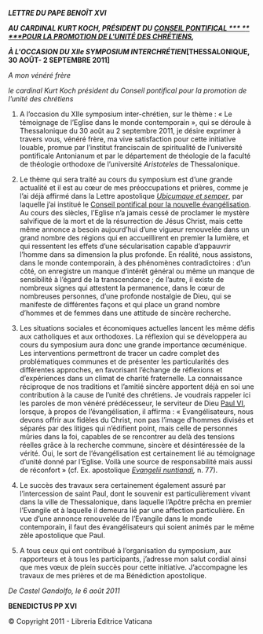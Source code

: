 ***LETTRE DU PAPE BENOÎT XVI***

***AU*** ***CARDINAL KURT KOCH, PRÉSIDENT DU [CONSEIL PONTIFICAL \***
***\***
***POUR LA PROMOTION DE L'UNITÉ DES CHRÉTIENS](http://www.vatican.va/roman_curia/pontifical_councils/chrstuni/index_fr.htm),***

***À L'OCCASION DU XIIe SYMPOSIUM INTERCHRÉTIEN*[THESSALONIQUE, 30 AOÛT- 2 SEPTEMBRE 2011]**

*A mon vénéré frère*

*le cardinal Kurt Koch* *président du Conseil pontifical pour la promotion de l’unité des chrétiens*

1. A l’occasion du XIIe symposium inter-chrétien, sur le thème : « Le témoignage de l’Eglise dans le monde contemporain », qui se déroule à Thessalonique du 30 août au 2 septembre 2011, je désire exprimer à travers vous, vénéré frère, ma vive satisfaction pour cette initiative louable, promue par l’institut franciscain de spiritualité de l’université pontificale Antonianum et par le département de théologie de la faculté de théologie orthodoxe de l’université *Aristoteles* de Thessalonique.

2. Le thème qui sera traité au cours du symposium est d’une grande actualité et il est au cœur de mes préoccupations et prières, comme je l’ai déjà affirmé dans la Lettre apostolique *[Ubicumque et semper](/content/benedict-xvi/fr/apost_letters/documents/hf_ben-xvi_apl_20100921_ubicumque-et-semper.html)*, par laquelle j’ai institué le [Conseil pontifical pour la nouvelle évangélisation](http://www.vatican.va/roman_curia/pontifical_councils/new-evangelization/index_fr.htm). Au cours des siècles, l’Eglise n’a jamais cessé de proclamer le mystère salvifique de la mort et de la résurrection de Jésus Christ, mais cette même annonce a besoin aujourd’hui d’une vigueur renouvelée dans un grand nombre des régions qui en accueillirent en premier la lumière, et qui ressentent les effets d’une sécularisation capable d’appauvrir l’homme dans sa dimension la plus profonde. En réalité, nous assistons, dans le monde contemporain, à des phénomènes contradictoires : d’un côté, on enregistre un manque d’intérêt général ou même un manque de sensibilité à l’égard de la transcendance ; de l’autre, il existe de nombreux signes qui attestent la permanence, dans le cœur de nombreuses personnes, d’une profonde nostalgie de Dieu, qui se manifeste de différentes façons et qui place un grand nombre d’hommes et de femmes dans une attitude de sincère recherche.

3. Les situations sociales et économiques actuelles lancent les même défis aux catholiques et aux orthodoxes. La réflexion qui se développera au cours du symposium aura donc une grande importance œcuménique. Les interventions permettront de tracer un cadre complet des problématiques communes et de présenter les particularités des différentes approches, en favorisant l’échange de réflexions et d’expériences dans un climat de charité fraternelle. La connaissance réciproque de nos traditions et l’amitié sincère apportent déjà en soi une contribution à la cause de l’unité des chrétiens. Je voudrais rappeler ici les paroles de mon vénéré prédécesseur, le serviteur de Dieu [Paul VI](/content/paul-vi/fr.html), lorsque, à propos de l’évangélisation, il affirma : « Evangélisateurs, nous devons offrir aux fidèles du Christ, non pas l’image d’hommes divisés et séparés par des litiges qui n’édifient point, mais celle de personnes mûries dans la foi, capables de se rencontrer au delà des tensions réelles grâce à la recherche commune, sincère et désintéressée de la vérité. Oui, le sort de l’évangélisation est certainement lié au témoignage d’unité donné par l’Eglise. Voilà une source de responsabilité mais aussi de réconfort » (cf. Ex. apostolique *[Evangelii nuntiandi](/content/paul-vi/fr/apost_exhortations/documents/hf_p-vi_exh_19751208_evangelii-nuntiandi.html),* n. 77).

4. Le succès des travaux sera certainement également assuré par l’intercession de saint Paul, dont le souvenir est particulièrement vivant dans la ville de Thessalonique, dans laquelle l’Apôtre prêcha en premier l’Evangile et à laquelle il demeura lié par une affection particulière. En vue d’une annonce renouvelée de l’Evangile dans le monde contemporain, il faut des évangélisateurs qui soient animés par le même zèle apostolique que Paul.

5. A tous ceux qui ont contribué à l’organisation du symposium, aux rapporteurs et à tous les participants, j’adresse mon salut cordial ainsi que mes vœux de plein succès pour cette initiative. J’accompagne les travaux de mes prières et de ma Bénédiction apostolique.

*De Castel Gandolfo, le 6 août 2011*

**BENEDICTUS PP XVI**

© Copyright 2011 - Libreria Editrice Vaticana